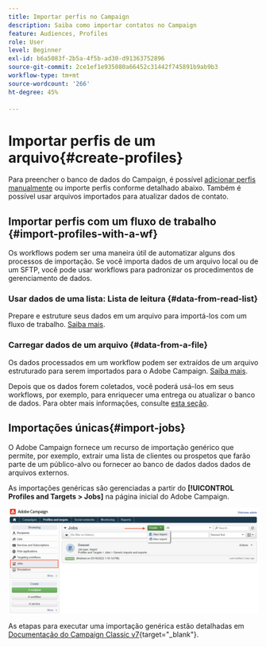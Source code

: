 ```yaml
---
title: Importar perfis no Campaign
description: Saiba como importar contatos no Campaign
feature: Audiences, Profiles
role: User
level: Beginner
exl-id: b6a5083f-2b5a-4f5b-ad30-d91363752896
source-git-commit: 2ce1ef1e935080a66452c31442f745891b9ab9b3
workflow-type: tm+mt
source-wordcount: '266'
ht-degree: 45%

---
```


# Importar perfis de um arquivo{#create-profiles}

Para preencher o banco de dados do Campaign, é possível [adicionar perfis manualmente](create-profiles.md) ou importe perfis conforme detalhado abaixo. Também é possível usar arquivos importados para atualizar dados de contato.

## Importar perfis com um fluxo de trabalho {#import-profiles-with-a-wf}

Os workflows podem ser uma maneira útil de automatizar alguns dos processos de importação. Se você importa dados de um arquivo local ou de um SFTP, você pode usar workflows para padronizar os procedimentos de gerenciamento de dados.

### Usar dados de uma lista: Lista de leitura {#data-from-read-list}

Prepare e estruture seus dados em um arquivo para importá-los com um fluxo de trabalho. [Saiba mais](https://experienceleague.adobe.com/docs/campaign/automation/workflows/wf-activities/targeting-activities/read-list.html).

### Carregar dados de um arquivo {#data-from-a-file}

Os dados processados em um workflow podem ser extraídos de um arquivo estruturado para serem importados para o Adobe Campaign. [Saiba mais](https://experienceleague.adobe.com/docs/campaign/automation/workflows/wf-activities/action-activities/data-loading--file-.html).

Depois que os dados forem coletados, você poderá usá-los em seus workflows, por exemplo, para enriquecer uma entrega ou atualizar o banco de dados. Para obter mais informações, consulte [esta seção](https://experienceleague.adobe.com/docs/campaign/automation/workflows/introduction/use-workflow-data.html).

## Importações únicas{#import-jobs}

O Adobe Campaign fornece um recurso de importação genérico que permite, por exemplo, extrair uma lista de clientes ou prospetos que farão parte de um público-alvo ou fornecer ao banco de dados dados dados de arquivos externos.

As importações genéricas são gerenciadas a partir do **[!UICONTROL Profiles and Targets > Jobs]** na página inicial do Adobe Campaign.

![](assets/new-import-job.png)

As etapas para executar uma importação genérica estão detalhadas em [Documentação do Campaign Classic v7](https://experienceleague.adobe.com/docs/campaign-classic/using/getting-started/importing-and-exporting-data/generic-imports-exports/about-generic-imports-exports.html?lang=pt-BR){target="_blank"}.
